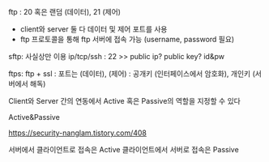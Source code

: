 ftp : 20 혹은 랜덤 (데이터), 21 (제어)
 - client와 server 둘 다 데이터 및 제어 포트를 사용
 - ftp 프로토콜을 통해 ftp 서버에 접속 가능 (username, password 필요)

sftp: 사실상만 이용 ip/tcp/ssh : 22 >> public ip? public key? id&pw

ftps: ftp + ssl : 포트는 (데이터), (제어) : 공개키 (인터페이스에서 암호화), 개인키 (서버에서 해독)

Client와 Server 간의 연동에서 Active 혹은 Passive의 역할을 지정할 수 있다

Active&Passive

https://security-nanglam.tistory.com/408

서버에서 클라이언트로 접속은 Active
클라이언트에서 서버로 접속은 Passive
